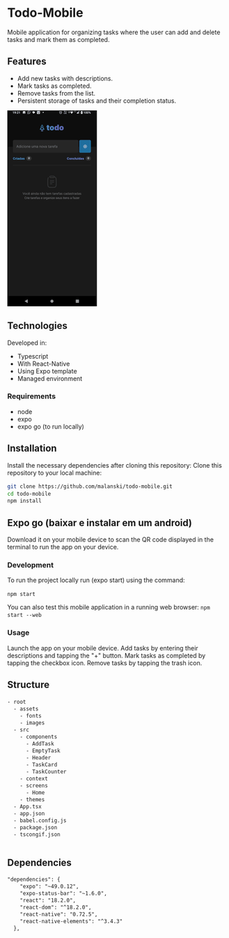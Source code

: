 # Todo-Mobile  

Mobile application for organizing tasks where the user can add and delete tasks and mark them as completed. 
 
## Features

- Add new tasks with descriptions.
- Mark tasks as completed.
- Remove tasks from the list.
- Persistent storage of tasks and their completion status.

<img src='./assets/todoMobile.gif'>

## Technologies 
 
Developed in:
- Typescript
- With React-Native
- Using Expo template
- Managed environment
  
### Requirements
- node
- expo
- expo go (to run locally)
  
 
## Installation  
Install the necessary dependencies after cloning this repository:
Clone this repository to your local machine:
```bash
git clone https://github.com/malanski/todo-mobile.git     
cd todo-mobile
npm install 
```

## Expo go (baixar e instalar em um android)
Download it on your mobile device to scan the QR code displayed in the terminal to run the app on your device.  
  
### Development 
To run the project locally run (expo start) using the command:

 
```npm start```
 
You can also test this mobile application in a running web browser:
```npm start --web```

### Usage

Launch the app on your mobile device.
Add tasks by entering their descriptions and tapping the "+" button.
Mark tasks as completed by tapping the checkbox icon.
Remove tasks by tapping the trash icon.

## Structure

```
- root
  - assets
    - fonts
    - images
  - src
    - components
      - AddTask
      - EmptyTask
      - Header
      - TaskCard
      - TaskCounter
    - context
    - screens
      - Home
    - themes
  - App.tsx
  - app.json
  - babel.config.js
  - package.json
  - tscongif.json
  
```
  
## Dependencies

```
"dependencies": {
    "expo": "~49.0.12",
    "expo-status-bar": "~1.6.0",
    "react": "18.2.0",
    "react-dom": "^18.2.0",
    "react-native": "0.72.5",
    "react-native-elements": "^3.4.3"
  },
  
  ```

